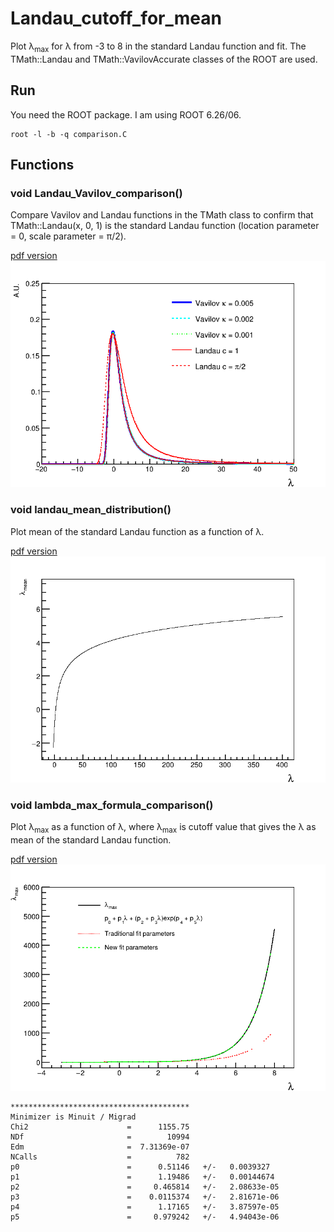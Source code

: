 # Landau_cutoff_for_mean

Plot &lambda;<sub>max</sub> for &lambda; from -3 to 8 in the standard Landau function and fit.
The TMath::Landau and TMath::VavilovAccurate classes of the ROOT are used.

## Run
You need the ROOT package.
I am using ROOT 6.26/06.
```
root -l -b -q comparison.C
```

## Functions

### void Landau_Vavilov_comparison()

Compare Vavilov and Landau functions in the TMath class to confirm that TMath::Landau(x, 0, 1) is the standard Landau function (location parameter = 0, scale parameter = &pi;/2).

[pdf version](Vavilov_Landau_comparison.pdf)
![output](Vavilov_Landau_comparison.png)

### void landau_mean_distribution()

Plot mean of the standard Landau function as a function of &lambda;.

[pdf version](lambda_mean_distribution.pdf)
![output](lambda_mean_distribution.png)

### void lambda_max_formula_comparison()

Plot &lambda;<sub>max</sub> as a function of &lambda;, where &lambda;<sub>max</sub> is cutoff value that gives the &lambda; as mean of the standard Landau function.

[pdf version](lambda_max_formula_comparison.pdf)
![output](lambda_max_formula_comparison.png)

```
****************************************
Minimizer is Minuit / Migrad
Chi2                      =      1155.75
NDf                       =        10994
Edm                       =  7.31369e-07
NCalls                    =          782
p0                        =      0.51146   +/-   0.0039327   
p1                        =      1.19486   +/-   0.00144674  
p2                        =     0.465814   +/-   2.08633e-05 
p3                        =    0.0115374   +/-   2.81671e-06 
p4                        =      1.17165   +/-   3.87597e-05 
p5                        =     0.979242   +/-   4.94043e-06 
```
